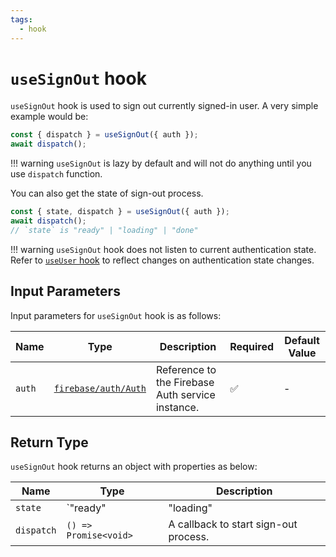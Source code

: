 ```yaml
---
tags:
  - hook
---
```


# `useSignOut` hook

`useSignOut` hook is used to sign out currently signed-in user. A very simple example would be:

```typescript
const { dispatch } = useSignOut({ auth });
await dispatch();
```

!!! warning
    `useSignOut` is lazy by default and will not do anything until you use `dispatch` function.

You can also get the state of sign-out process.

```typescript
const { state, dispatch } = useSignOut({ auth });
await dispatch();
// `state` is "ready" | "loading" | "done"
```

!!! warning
    `useSignOut` hook does not listen to current authentication state. Refer to [`useUser` hook](./useUser-hook.md) to reflect changes on authentication state changes.

## Input Parameters

Input parameters for `useSignOut` hook is as follows:

| Name | Type | Description | Required | Default Value |
|---|---|---|---|---|
| `auth` | [`firebase/auth/Auth`][AuthRefDoc] | Reference to the Firebase Auth service instance. | ✅ | - |

## Return Type

`useSignOut` hook returns an object with properties as below:

| Name | Type | Description |
|---|---|---|
| `state` | `"ready" | "loading" | "done"` | The state of sign-out process. |
| `dispatch` | `() => Promise<void>` | A callback to start sign-out process. |

[AuthRefDoc]: https://firebase.google.com/docs/reference/node/firebase.auth.Auth